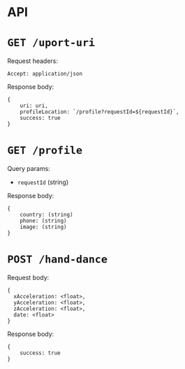 # API

# `GET /uport-uri`

Request headers:
```
Accept: application/json
```

Response body:
```
{
    uri: uri,
    profileLocation: `/profile?requestId=${requestId}`,
    success: true
}
```

# `GET /profile`

Query params:

* `requestId` (string)

Response body:
```
{
    country: (string)
    phone: (string)
    image: (string)
}
```

# `POST /hand-dance`

Request body:
```
{
  xAcceleration: <float>,
  yAcceleration: <float>,
  zAcceleration: <float>,
  date: <float>
}
```

Response body:
```
{
    success: true
}
```
